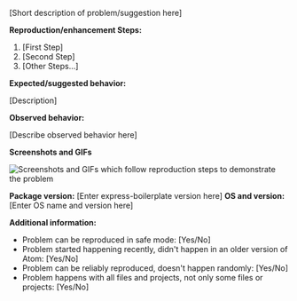 [Short description of problem/suggestion here]

**Reproduction/enhancement Steps:**

1. [First Step]
2. [Second Step]
3. [Other Steps...]

**Expected/suggested behavior:**

[Description]

**Observed behavior:**

[Describe observed behavior here]

**Screenshots and GIFs**

![Screenshots and GIFs which follow reproduction steps to demonstrate the problem](url)

**Package version:** [Enter express-boilerplate version here]
**OS and version:** [Enter OS name and version here]

**Additional information:**

* Problem can be reproduced in safe mode: [Yes/No]
* Problem started happening recently, didn't happen in an older version of Atom: [Yes/No]
* Problem can be reliably reproduced, doesn't happen randomly: [Yes/No]
* Problem happens with all files and projects, not only some files or projects: [Yes/No]

<!-- This document has been heavily inspired from https://github.com/atom/atom/blob/master/CONTRIBUTING.md#template-for-submitting-bug-reports -->